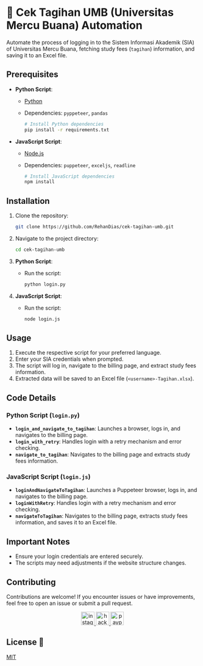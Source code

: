# 🚀 Cek Tagihan UMB (Universitas Mercu Buana) Automation

Automate the process of logging in to the Sistem Informasi Akademik (SIA) of Universitas Mercu Buana, fetching study fees (`tagihan`) information, and saving it to an Excel file.

## Prerequisites

- **Python Script**:
  - [Python](https://www.python.org/)
  - Dependencies: `pyppeteer`, `pandas`

    ```bash
    # Install Python dependencies
    pip install -r requirements.txt
    ```

- **JavaScript Script**:
  - [Node.js](https://nodejs.org/)
  - Dependencies: `puppeteer`, `exceljs`, `readline`

    ```bash
    # Install JavaScript dependencies
    npm install
    ```

## Installation

1. Clone the repository:

    ```bash
    git clone https://github.com/RehanDias/cek-tagihan-umb.git
    ```

2. Navigate to the project directory:

    ```bash
    cd cek-tagihan-umb
    ```

3. **Python Script**:
    - Run the script:

        ```bash
        python login.py
        ```

4. **JavaScript Script**:
    - Run the script:

        ```bash
        node login.js
        ```

## Usage

1. Execute the respective script for your preferred language.
2. Enter your SIA credentials when prompted.
3. The script will log in, navigate to the billing page, and extract study fees information.
4. Extracted data will be saved to an Excel file (`<username>-Tagihan.xlsx`).

## Code Details

### Python Script (`login.py`)

- **`login_and_navigate_to_tagihan`**: Launches a browser, logs in, and navigates to the billing page.
- **`login_with_retry`**: Handles login with a retry mechanism and error checking.
- **`navigate_to_tagihan`**: Navigates to the billing page and extracts study fees information.

### JavaScript Script (`login.js`)

- **`loginAndNavigateToTagihan`**: Launches a Puppeteer browser, logs in, and navigates to the billing page.
- **`loginWithRetry`**: Handles login with a retry mechanism and error checking.
- **`navigateToTagihan`**: Navigates to the billing page, extracts study fees information, and saves it to an Excel file.

## Important Notes

- Ensure your login credentials are entered securely.
- The scripts may need adjustments if the website structure changes.

## Contributing

Contributions are welcome! If you encounter issues or have improvements, feel free to open an issue or submit a pull request.

<div align="center">
  <a href="https://www.instagram.com/rehandiazz/" target="_blank">
    <img src="https://img.shields.io/static/v1?message=Instagram&logo=instagram&label=&color=E4405F&logoColor=white&labelColor=&style=for-the-badge" height="35" alt="instagram logo"  />
  </a>
  <a href="https://www.hackerrank.com/magearcanist" target="_blank">
    <img src="https://img.shields.io/static/v1?message=HackerRank&logo=hackerrank&label=&color=2EC866&logoColor=white&labelColor=&style=for-the-badge" height="35" alt="hackerrank logo"  />
  </a>
  <a href="paypal.me/rehandiasp" target="_blank">
    <img src="https://img.shields.io/static/v1?message=PayPal&logo=paypal&label=&color=00457C&logoColor=white&labelColor=&style=for-the-badge" height="35" alt="paypal logo"  />
  </a>
</div>

###

## License 📜

[MIT](https://github.com/RehanDias/tiktok-downloader-console/blob/main/LICENSE)
